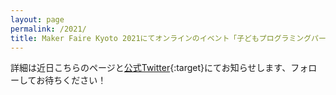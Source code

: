 ```yaml
---
layout: page
permalink: /2021/
title: Maker Faire Kyoto 2021にてオンラインのイベント「子どもプログラミングパーク」開催！
---
```

詳細は近日こちらのページと[公式Twitter](https://twitter.com/pgmsaloon4kids){:target}にてお知らせします、フォローしてお待ちください！
